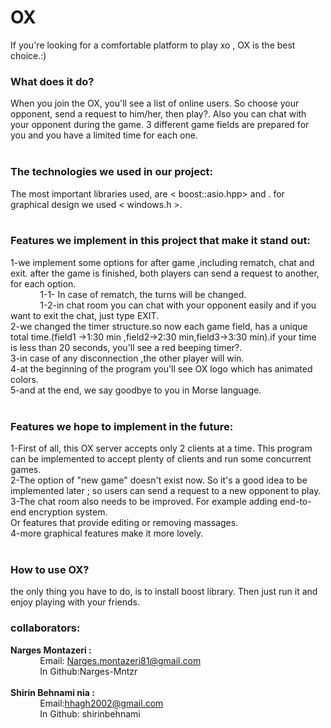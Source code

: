 # OX

If you're looking for a comfortable platform to play xo , OX is the best choice.:)

### What does it do?
When you join the OX, you'll see a list of online users. So choose your opponent, send a request to him/her, then play?. Also you can chat with your opponent during the game. 3 different  game fields are prepared for you and you have a limited time for each one.<br /><br />

### The technologies we used in our project:
The most important  libraries  used, are < boost::asio.hpp>  and  <thread> . for  graphical design we used < windows.h >. <br /><br />
          

### Features we implement in this project that make it stand out:
1-we implement some options for after game ,including rematch, chat  and exit. after the game is finished, both players can send a request  to another, for each option. <br />
&nbsp;&nbsp;&nbsp;&nbsp;&nbsp;&nbsp;&nbsp;&nbsp;&nbsp;&nbsp;&nbsp;&nbsp;1-1- In case of rematch, the turns will be changed.<br />
&nbsp;&nbsp;&nbsp;&nbsp;&nbsp;&nbsp;&nbsp;&nbsp;&nbsp;&nbsp;&nbsp;&nbsp;1-2-in chat room you can chat with your opponent easily and if you want to exit the chat, just type EXIT. <br />
2-we changed the timer structure.so now  each game field, has a unique total time.(field1 ->1:30 min ,field2->2:30 min,field3->3:30 min).if your time is  less than 20 seconds, you'll see a red beeping timer?.<br />
3-in case of any disconnection ,the other player will win.<br />
4-at the beginning of the program you'll see OX logo which has animated colors.<br />
5-and at the end, we say goodbye to you in Morse language. <br /><br />


### Features we hope to implement in the future:
1-First of all, this OX server accepts only 2 clients at a time. This program can be implemented to accept plenty of clients and run some concurrent games.<br />
2-The option of "new game" doesn't exist now. So it's a good idea to be implemented  later ; so users can send a request to a new opponent to play. <br />
3-The chat room also needs to be improved. For example adding  end-to-end encryption system. <br />
Or features that provide editing or removing  massages.<br />
4-more graphical features  make it more lovely.<br /><br />


### How to use OX?
the only thing you have to do, is to install boost library. Then just run it and enjoy playing with your friends. 



### collaborators:
**Narges Montazeri :**<br />
&nbsp;&nbsp;&nbsp;&nbsp;&nbsp;&nbsp;&nbsp;&nbsp;&nbsp;&nbsp;&nbsp;&nbsp;Email: Narges.montazeri81@gmail.com <br />
&nbsp;&nbsp;&nbsp;&nbsp;&nbsp;&nbsp;&nbsp;&nbsp;&nbsp;&nbsp;&nbsp;&nbsp;In Github:Narges-Mntzr<br />      
**Shirin Behnami nia :** <br />
&nbsp;&nbsp;&nbsp;&nbsp;&nbsp;&nbsp;&nbsp;&nbsp;&nbsp;&nbsp;&nbsp;&nbsp;Email:hhagh2002@gmail.com<br />
&nbsp;&nbsp;&nbsp;&nbsp;&nbsp;&nbsp;&nbsp;&nbsp;&nbsp;&nbsp;&nbsp;&nbsp;In Github: shirinbehnami


